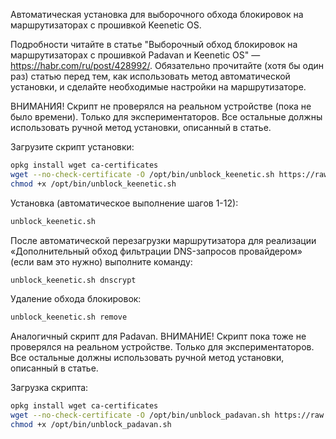 Автоматическая установка для выборочного обхода блокировок на маршрутизаторах с прошивкой Keenetic OS.

Подробности читайте в статье "Выборочный обход блокировок на маршрутизаторах с прошивкой Padavan и Keenetic OS" — https://habr.com/ru/post/428992/. Обязательно прочитайте (хотя бы один раз) статью перед тем, как использовать метод автоматической установки, и сделайте необходимые настройки на маршрутизаторе.

ВНИМАНИЯ! Скрипт не проверялся на реальном устройстве (пока не было времени). Только для экспериментаторов. Все остальные должны использовать ручной метод установки, описанный в статье.

Загрузите скрипт установки:
```bash
opkg install wget ca-certificates
wget --no-check-certificate -O /opt/bin/unblock_keenetic.sh https://raw.githubusercontent.com/Kyrie1965/unblock_keenetic/master/unblock_keenetic.sh
chmod +x /opt/bin/unblock_keenetic.sh
```

Установка (автоматическое выполнение шагов 1-12):
```bash
unblock_keenetic.sh
```

После автоматической перезагрузки маршрутизатора для реализации «Дополнительный обход фильтрации DNS-запросов провайдером» (если вам это нужно) выполните команду:
```bash
unblock_keenetic.sh dnscrypt
```

Удаление обхода блокировок:
```bash
unblock_keenetic.sh remove
```

Аналогичный скрипт для Padavan. ВНИМАНИЕ! Скрипт пока тоже не проверялся на реальном устройстве. Только для экспериментаторов. Все остальные должны использовать ручной метод установки, описанный в статье.

Загрузка скрипта:
```bash
opkg install wget ca-certificates
wget --no-check-certificate -O /opt/bin/unblock_padavan.sh https://raw.githubusercontent.com/Kyrie1965/unblock_keenetic/master/padavan/unblock_padavan.sh
chmod +x /opt/bin/unblock_padavan.sh
```

